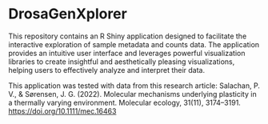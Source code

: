 # DrosaGenXplorer
This repository contains an R Shiny application designed to facilitate the interactive exploration of sample metadata and counts data. The application provides an intuitive user interface and leverages powerful visualization libraries to create insightful and aesthetically pleasing visualizations, helping users to effectively analyze and interpret their data.

This application was tested with data from this research article: Salachan, P. V., & Sørensen, J. G. (2022). Molecular mechanisms underlying plasticity in a thermally varying environment. Molecular ecology, 31(11), 3174–3191. https://doi.org/10.1111/mec.16463
